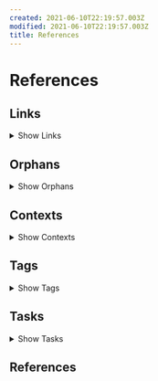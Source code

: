 ```yaml
---
created: 2021-06-10T22:19:57.003Z
modified: 2021-06-10T22:19:57.003Z
title: References
---
```


# References

## Links

<details>
<summary>Show Links</summary>

* [Readme][README] = `README.md`:
  * [00000001], [00000000], 
  * No backlinks
* [tasks][tasks] = `tasks.md`:
  * [[xxxxxxxxxxxxx]], 
  * No backlinks
* [vision][vision] = `vision.md`:
  * No links
  * No backlinks

</details>

## Orphans

<details>
<summary>Show Orphans</summary>

* [Readme][README] `README.md`: [This is a link to a page that doesn't exist - an orphan], 
* [tasks][tasks] `tasks.md`: [Titles] links into [[xxxxxxxxxxxxx]], 

</details>

## Contexts

<details>
<summary>Show Contexts</summary>


</details>

## Tags

<details>
<summary>Show Tags</summary>

* #hashtag => [Readme][README], [Readme][README], 
* #Recurring => [tasks][tasks], 
* #Template => [tasks][tasks], 
* #ToDo => [tasks][tasks], 

</details>

## Tasks

<details>
<summary>Show Tasks</summary>

* [ ] This is a task => [Readme][README][Readme][README]
* [ ] Also supports tasks in a bullet list => [Readme][README][Readme][README]
* (E) See [FOAM](https://foambubble.github.io/foam/) for VS Code-based solution => [tasks][tasks]
* (C) Should take seconds to run, at most, on 10000 file example repo => [tasks][tasks]
* (E) Add tests for regex => [tasks][tasks]
* (E) Task tracker - tasks completed per day => [tasks][tasks]
* (Y) Export link as [a flowchart](https://mermaid-js.github.io/mermaid/#/flowchart) - see also Name: [Markdown Links](https://marketplace.visualstudio.com/items?itemName=tchayen.markdown-links) - this may be easier under indexer? => [tasks][tasks]
* (F) Kanban view for Trello-imported notes, one md per board, with tables => [tasks][tasks]
* (B) Grep for orphaned + links across all files (including .txt) => [tasks][tasks]
* (B) link checker should support wiki-link syntax => [tasks][tasks]
* (B) Task list should include `*.txt` except `done*.txt` (or configurable exclude glob for non-English users) => [tasks][tasks]
* (C) Show tags in top section next to links and backlinks => [tasks][tasks]
* (C) Task sort options: ~~By Project (i.e. filename, or by + annotations)~~, by due date, by start date, ~~by priority~~, alphabetically, by context (@ symbols), by List (if multiple `## Tasks` per file) => [tasks][tasks]
* (D) "Soft references" that match filename should show below backlinks - needs to be fast => [tasks][tasks]
* (F) Highlight orphaned links and offer to create page => [tasks][tasks]
* (G) Allow prefix links (e.g. only link to day, not day time) if the prefix is unambiguous => [tasks][tasks]
* (G) Format Trello boards as Tables of Content, not 2d tables? => [tasks][tasks]
* (H) Sort all tasks by priority then due date (cli options for this?) - letters, then checkbox then others => [tasks][tasks]
* (H) Use first # Title or title: as the title in `zl index` => [tasks][tasks]
* (H) Create indexer for notes with a list: header for blogging/Trello imports. => [tasks][tasks]
* (I) Option to generate separate index, tag, orphan, etc. files - each type has a file arg, but all can use references.md for current behaviour => [tasks][tasks]
* (L) Add anchored links from pages with tags to a collection page, and generate tag meta pages alongside references.md `tag-blog.md` for example (can then use these instead of a separate tag section in references?) => [tasks][tasks]
* (C) *-Daily files should have a title like YYYY-MM-DD => [tasks][tasks]
* (C) Allow prefix links (e.g. only link to day, not day time) if the prefix is unambiguous => [tasks][tasks]
* (C) Allow timestamp ids, with or without dashes, and match file that starts with that id, with whatever following content is meaningful => [tasks][tasks]
* (D) Find "Related notes" - grep for note title, tags (without #) and any titles within new notes => [tasks][tasks]
* (D) accept filename list (e.g. changed since last commit) and only process those => [tasks][tasks]
* (D) Don't try and save file on the fly. collect references then dump in a writefile at the end => [tasks][tasks]
* (D) Find and link dates to dailies => [tasks][tasks]
* (E) Expand prefix links (e.g. only link to day, not day time) to canonical form if the prefix is unambiguous => [tasks][tasks]
* (E) Turn [Titles] links into [[xxxxxxxxxxxxx]] links => [tasks][tasks]
* (E) Extend classes to support notes => [tasks][tasks]
* (H) Output links to `## Links` section at bottom of each note : only needed if not using wiki-links => [tasks][tasks]
* (J) Automatically add yaml header to notes => [tasks][tasks]
* (L) Support pages in a hierarchy, but allow page links to only reference leaf text (use namespacing rules) => [tasks][tasks]
* (P) Automatically generate bi-directional links when saving/committing markdown files => [tasks][tasks]
* (E) send daily tasks email (todo.txt, waiting.txt, due: ) every night => [tasks][tasks]
* (E) Send "Related notes" email / add to daily for each file recently added => [tasks][tasks]
* (M) Automatically copy #Recurring #Template into new notes (use `recurrence-frequency:` header?) => [tasks][tasks]
* (M) Templates that can be copied => [tasks][tasks]
* (X) Automatically generate "today" file in `daily` folder if it doesn't exist => [tasks][tasks]
* (Y) Automatically pull in tasks `due:2020-05-19` into the daily journal, as a checklist, in a #ToDo section => [tasks][tasks]
* (Y) Sync checklist from journal back to todo.txt file? => [tasks][tasks]
* (Y) Add an email action when the daily is created => [tasks][tasks]
* (Z) Folders for journal use `daily/year/month/day` for cleaner organisation & limit file count => [tasks][tasks]
* (Z) Bullet journal mode ; :warning::small_orange_diamond::negative_squared_cross_mark::arrow_right::arrow_left::radio_button: etc => [tasks][tasks]
* (C) Daily Todo.txt full and done.txt diff email from GitHub => [tasks][tasks]
* (D) Check all +links are followed by a valid note:link => [tasks][tasks]
* (E) Archive anything older than 7 days in done.txt => [tasks][tasks]
* (E) Add quick ability to add other tasks? => [tasks][tasks]
* (F) Generate Todo.txt compatible files (is there a `.md` version?) => [tasks][tasks]
* (F) Allow todo.txt style projects to link to note +project-link => [tasks][tasks]
* (G) Interactive mode : select tasks for daily => [tasks][tasks]
* (H) Move completed tasks from archive to daily log => [tasks][tasks]
* (L) Highlight 5 Minute Tasks => [tasks][tasks]
* (B) Re-write Trello links as references on import => [tasks][tasks]
* (B) Import to import card as note (current default), list as note, or board as note => [tasks][tasks]
* (D) Simplenote import => [tasks][tasks]
* (E) Evernote import => [tasks][tasks]
* (F) Wordpress import => [tasks][tasks]
* (H) Pocket import => [tasks][tasks]
* (I) OneNote import => [tasks][tasks]
* (Y) The Journal import => [tasks][tasks]
* (B) Export tasks to github issues => [tasks][tasks]
* (C) Export tasks to CSV => [tasks][tasks]
* (C) Export tasks to iCal using due:dates => [tasks][tasks]
* (D) Export tasks to Trello => [tasks][tasks]
* (E) Export tasks to Google Tasks => [tasks][tasks]
* (F) Export tasks to Microsoft/Outlook Tasks => [tasks][tasks]
* (C) Highlight pages that don't follow filename convention => [tasks][tasks]
* (D) Turn tags into notes => [tasks][tasks]
* (D) Tidy up imported tasks => [tasks][tasks]
* (D) Option: Allow cover image via md syntax? => [tasks][tasks]
* (G) Option : Extensions for GTD and bullet journal workflows => [tasks][tasks]
* (J) Option : cross-repo links? => [tasks][tasks]
* (W) Option : Allow colour => [tasks][tasks]
* (Y) Option : auto-update links to Github issues, Trello tasks etc. (ask for community extensions) => [tasks][tasks]

</details>

## References

[README]: README.md (Readme)
[README]: README.md (Readme)
[tasks]: tasks.md (tasks)
[vision]: vision.md (vision)
